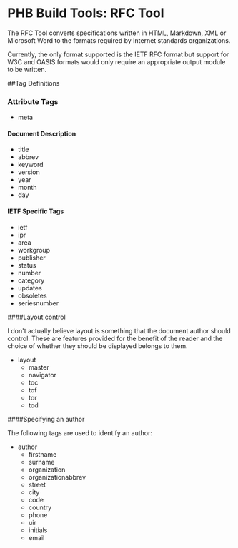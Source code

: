 ﻿# PHB Build Tools: RFC Tool

The RFC Tool converts specifications written in HTML, Markdown, XML or
Microsoft Word to the formats required by Internet standards organizations.

Currently, the only format supported is the IETF RFC format but support
for W3C and OASIS formats would only require an appropriate output
module to be written.


##Tag Definitions





### Attribute Tags

* meta

#### Document Description

* title
* abbrev
* keyword
* version
* year
* month
* day
	


#### IETF Specific Tags

* ietf
* ipr
* area
* workgroup
* publisher
* status
* number
* category
* updates
* obsoletes
* seriesnumber



####Layout control

I don't actually believe layout is something that the document author
should control. These are features provided for the benefit of the 
reader and the choice of whether they should be displayed belongs to them.

* layout 
  - master 
  - navigator 
  - toc 
  - tof 
  - tor 
  - tod  

####Specifying an author

The following tags are used to identify an author:

* author
  * firstname
  * surname
  * organization
  * organizationabbrev
  * street
  * city
  * code
  * country
  * phone
  * uir
  * initials
  * email